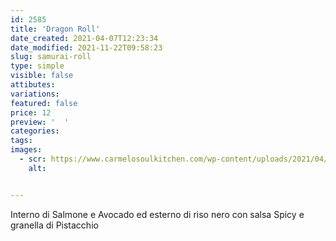 ```yaml
---
id: 2585
title: 'Dragon Roll'
date_created: 2021-04-07T12:23:34
date_modified: 2021-11-22T09:58:23
slug: samurai-roll
type: simple
visible: false
attibutes: 
variations:
featured: false
price: 12
preview: '  '
categories: 
tags: 
images: 
  - scr: https://www.carmelosoulkitchen.com/wp-content/uploads/2021/04/Dragon-Roll.png
    alt: 


---
```


<p>Interno di Salmone e Avocado ed esterno di riso nero con salsa Spicy e granella di Pistacchio</p>

